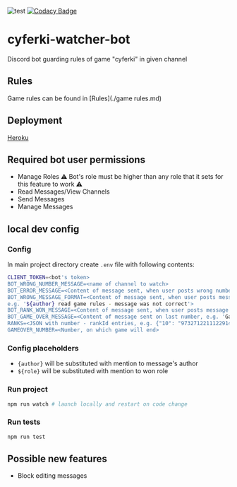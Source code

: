 ![test](https://github.com/Kryszak/cyferki-watcher-bot/actions/workflows/github-actions.yml/badge.svg)
[![Codacy Badge](https://app.codacy.com/project/badge/Grade/72c866122f724b63a756c6c59cd0d879)](https://www.codacy.com/gh/Kryszak/cyferki-watcher-bot/dashboard?utm_source=github.com&amp;utm_medium=referral&amp;utm_content=Kryszak/cyferki-watcher-bot&amp;utm_campaign=Badge_Grade)

# cyferki-watcher-bot
Discord bot guarding rules of game "cyferki" in given channel

## Rules
Game rules can be found in [Rules](./game rules.md)

## Deployment
[Heroku](https://dashboard.heroku.com/apps/cyferki-watcher-bot)

## Required bot user permissions
  - Manage Roles :warning: Bot's role must be higher than any role that it sets for this feature to work ⚠️
  - Read Messages/View Channels
  - Send Messages
  - Manage Messages

## local dev config
### Config
In main project directory create `.env` file with following contents:
```bash
CLIENT_TOKEN=<bot's token>
BOT_WRONG_NUMBER_MESSAGE=<name of channel to watch>
BOT_ERROR_MESSAGE=<Content of message sent, when user posts wrong number, e.g. '${author} learn learn to count'>
BOT_WRONG_MESSAGE_FORMAT=<Content of message sent, when user posts message in wrong format, 
e.g. '${author} read game rules - message was not correct'>
BOT_RANK_WON_MESSAGE=<Content of message sent, when user posts message with number winning role e.g. '${author}, congratulations on winning rank ${role}!',>
BOT_GAME_OVER_MESSAGE=<Content of message sent on last number, e.g. 'Game over! Thanks for playing'>
RANKS=<JSON with number - rankId entries, e.g. {"10": "973271221112291409", "15": "973282436047839262"}> 
GAMEOVER_NUMBER=<Number, on which game will end>
```
### Config placeholders
  - `{author}` will be substituted with mention to message's author
  - `${role}` will be substituted with mention to won role


### Run project
```bash
npm run watch # launch locally and restart on code change
```

### Run tests
```bash
npm run test
```

## Possible new features
  - Block editing messages
